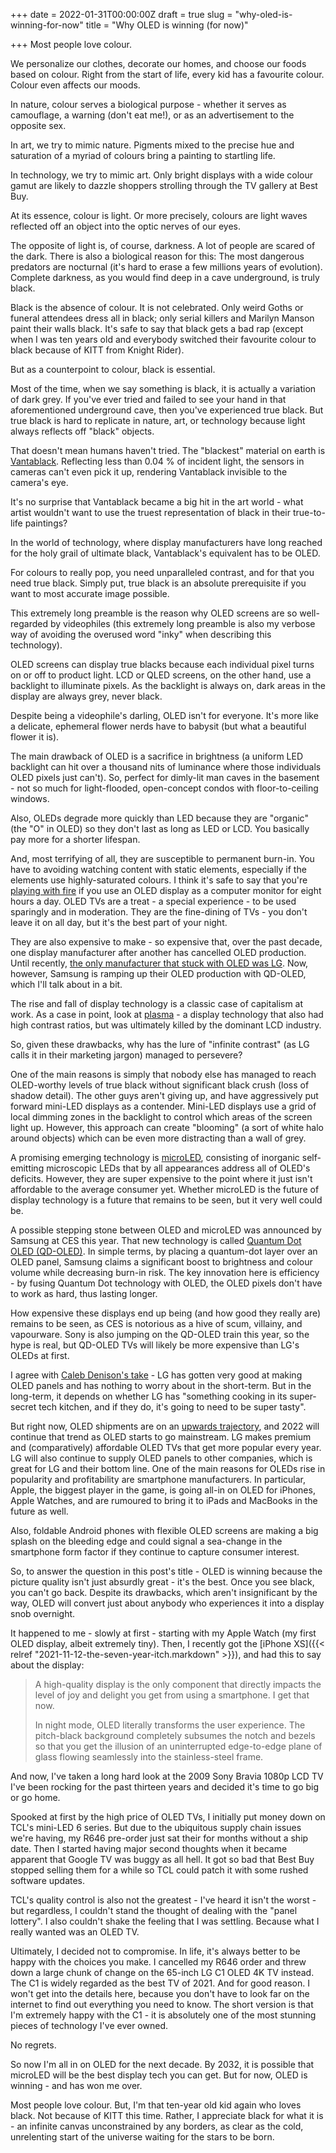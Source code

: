 +++
date = 2022-01-31T00:00:00Z
draft = true
slug = "why-oled-is-winning-for-now"
title = "Why OLED is winning (for now)"

+++
Most people love colour.

We personalize our clothes, decorate our homes, and choose our foods based on colour. Right from the start of life, every kid has a favourite colour. Colour even affects our moods.

In nature, colour serves a biological purpose - whether it serves as camouflage, a warning (don't eat me!), or as an advertisement to the opposite sex.

In art, we try to mimic nature. Pigments mixed to the precise hue and saturation of a myriad of colours bring a painting to startling life.

In technology, we try to mimic art. Only bright displays with a wide colour gamut are likely to dazzle shoppers strolling through the TV gallery at Best Buy.

At its essence, colour is light. Or more precisely, colours are light waves reflected off an object into the optic nerves of our eyes.

The opposite of light is, of course, darkness. A lot of people are scared of the dark. There is also a biological reason for this: The most dangerous predators are nocturnal (it's hard to erase a few millions years of evolution). Complete darkness, as you would find deep in a cave underground, is truly black.

Black is the absence of colour. It is not celebrated. Only weird Goths or funeral attendees dress all in black; only serial killers and Marilyn Manson paint their walls black. It's safe to say that black gets a bad rap (except when I was ten years old and everybody switched their favourite colour to black because of KITT from Knight Rider).

But as a counterpoint to colour, black is essential.

<!--more-->

Most of the time, when we say something is black, it is actually a variation of dark grey. If you've ever tried and failed to see your hand in that aforementioned underground cave, then you've experienced true black. But true black is hard to replicate in nature, art, or technology because light always reflects off "black" objects.

That doesn't mean humans haven't tried. The "blackest" material on earth is [Vantablack](https://magazine.artland.com/in-search-of-the-blackest-black/). Reflecting less than 0.04 % of incident light, the sensors in cameras can't even pick it up, rendering Vantablack invisible to the camera's eye.

It's no surprise that Vantablack became a big hit in the art world - what artist wouldn't want to use the truest representation of black in their true-to-life paintings?

In the world of technology, where display manufacturers have long reached for the holy grail of ultimate black, Vantablack's equivalent has to be OLED.

For colours to really pop, you need unparalleled contrast, and for that you need true black. Simply put, true black is an absolute prerequisite if you want to most accurate image possible.

This extremely long preamble is the reason why OLED screens are so well-regarded by videophiles (this extremely long preamble is also my verbose way of avoiding the overused word "inky" when describing this technology).

OLED screens can display true blacks because each individual pixel turns on or off to product light. LCD or QLED screens, on the other hand, use a backlight to illuminate pixels. As the backlight is always on, dark areas in the display are always grey, never black.

Despite being a videophile's darling, OLED isn't for everyone. It's more like a delicate, ephemeral flower nerds have to babysit (but what a beautiful flower it is).

The main drawback of OLED is a sacrifice in brightness (a uniform LED backlight can hit over a thousand nits of luminance where those individuals OLED pixels just can't). So, perfect for dimly-lit man caves in the basement - not so much for light-flooded, open-concept condos with floor-to-ceiling windows.

Also, OLEDs degrade more quickly than LED because they are "organic" (the "O" in OLED) so they don't last as long as LED or LCD. You basically pay more for a shorter lifespan.

And, most terrifying of all, they are susceptible to permanent burn-in. You have to avoiding watching content with static elements, especially if the elements use highly-saturated colours. I think it's safe to say that you're [playing with fire](https://youtu.be/hWrFEU_605g) if you use an OLED display as a computer monitor for eight hours a day. OLED TVs are a treat - a special experience - to be used sparingly and in moderation. They are the fine-dining of TVs - you don't leave it on all day, but it's the best part of your night.

They are also expensive to make - so expensive that, over the past decade, one display manufacturer after another has cancelled OLED production. Until recently, [the only manufacturer that stuck with OLED was LG](https://www.lg.com/uk/lg-magazine/brand-story/the-history-of-the-oled-tv). Now, however, Samsung is ramping up their OLED production with QD-OLED, which I'll talk about in a bit.

The rise and fall of display technology is a classic case of capitalism at work. As a case in point, look at [plasma](https://www.techradar.com/news/plasma-tv) - a display technology that also had high contrast ratios, but was ultimately killed by the dominant LCD industry.

So, given these drawbacks, why has the lure of "infinite contrast" (as LG calls it in their marketing jargon) managed to persevere?

One of the main reasons is simply that nobody else has managed to reach OLED-worthy levels of true black without significant black crush (loss of shadow detail). The other guys aren't giving up, and have aggressively put forward mini-LED displays as a contender. Mini-LED displays use a grid of local dimming zones in the backlight to control which areas of the screen light up. However, this approach can create "blooming" (a sort of white halo around objects) which can be even more distracting than a wall of grey.

A promising emerging technology is [microLED](https://www.whathifi.com/us/features/what-is-micro-led-tv-and-is-it-any-good), consisting of inorganic self-emitting microscopic LEDs that by all appearances address all of OLED's deficits. However, they are super expensive to the point where it just isn't affordable to the average consumer yet. Whether microLED is the future of display technology is a future that remains to be seen, but it very well could be.

A possible stepping stone between OLED and microLED was announced by Samsung at CES this year. That new technology is called [Quantum Dot OLED (QD-OLED)](https://www.digitaltrends.com/home-theater/qd-oled-hybrid-display-technology-fully-explained/). In simple terms, by placing a quantum-dot layer over an OLED panel, Samsung claims a significant boost to brightness and colour volume while decreasing burn-in risk. The key innovation here is efficiency - by fusing Quantum Dot technology with OLED, the OLED pixels don't have to work as hard, thus lasting longer.

How expensive these displays end up being (and how good they really are) remains to be seen, as CES is notorious as a hive of scum, villainy, and vapourware. Sony is also jumping on the QD-OLED train this year, so the hype is real, but QD-OLED TVs will likely be more expensive than LG's OLEDs at first.

I agree with [Caleb Denison's take](https://youtu.be/zUAFkWtuxZU) - LG has gotten very good at making OLED panels and has nothing to worry about in the short-term. But in the long-term, it depends on whether LG has "something cooking in its super-secret tech kitchen, and if they do, it's going to need to be super tasty".

But right now, OLED shipments are on an [upwards trajectory](https://www.oled-a.org/2021-oled-panel-yy-shipments-and-revenue-up-47-and-273-respectively_070421.html), and 2022 will continue that trend as OLED starts to go mainstream. LG makes premium and (comparatively) affordable OLED TVs that get more popular every year. LG will also continue to supply OLED panels to other companies, which is great for LG and their bottom line. One of the main reasons for OLEDs rise in popularity and profitability are smartphone manufacturers. In particular, Apple, the biggest player in the game, is going all-in on OLED for iPhones, Apple Watches, and are rumoured to bring it to iPads and MacBooks in the future as well.

Also, foldable Android phones with flexible OLED screens are making a big splash on the bleeding edge and could signal a sea-change in the smartphone form factor if they continue to capture consumer interest.

So, to answer the question in this post's title - OLED is winning because the picture quality isn't just absurdly great - it's the best. Once you see black, you can't go back. Despite its drawbacks, which aren't insignificant by the way, OLED will convert just about anybody who experiences it into a display snob overnight.

It happened to me - slowly at first - starting with my Apple Watch (my first OLED display, albeit extremely tiny). Then, I recently got the [iPhone XS]({{< relref "2021-11-12-the-seven-year-itch.markdown" >}}), and had this to say about the display:

> A high-quality display is the only component that directly impacts the level of joy and delight you get from using a smartphone. I get that now.
>
> In night mode, OLED literally transforms the user experience. The pitch-black background completely subsumes the notch and bezels so that you get the illusion of an uninterrupted edge-to-edge plane of glass flowing seamlessly into the stainless-steel frame.

And now, I've taken a long hard look at the 2009 Sony Bravia 1080p LCD TV I've been rocking for the past thirteen years and decided it's time to go big or go home.

Spooked at first by the high price of OLED TVs, I initially put money down on TCL's mini-LED 6 series. But due to the ubiquitous supply chain issues we're having, my R646 pre-order just sat their for months without a ship date. Then I started having major second thoughts when it became apparent that Google TV was buggy as all hell. It got so bad that Best Buy stopped selling them for a while so TCL could patch it with some rushed software updates.

TCL's quality control is also not the greatest - I've heard it isn't the worst - but regardless, I couldn't stand the thought of dealing with the "panel lottery". I also couldn't shake the feeling that I was settling. Because what I really wanted was an OLED TV.

Ultimately, I decided not to compromise. In life, it's always better to be happy with the choices you make. I cancelled my R646 order and threw down a large chunk of change on the 65-inch LG C1 OLED 4K TV instead. The C1 is widely regarded as the best TV of 2021. And for good reason. I won't get into the details here, because you don't have to look far on the internet to find out everything you need to know. The short version is that I'm extremely happy with the C1 - it is absolutely one of the most stunning pieces of technology I've ever owned.

No regrets.

So now I'm all in on OLED for the next decade. By 2032, it is possible that microLED will be the best display tech you can get. But for now, OLED is winning - and has won me over.

Most people love colour. But, I'm that ten-year old kid again who loves black. Not because of KITT this time. Rather, I appreciate black for what it is - an infinite canvas unconstrained by any borders, as clear as the cold, unrelenting start of the universe waiting for the stars to be born.